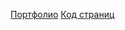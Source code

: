 [Портфолио](https://valeryaleshka.github.io/Portfolio/portfoliopages/)
[Код страниц](https://github.com/Valeryaleshka/Portfolio/tree/main/portfolioPagesCode)
